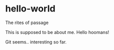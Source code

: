 # hello-world
The rites of passage

This is supposed to be about me. Hello hoomans!

Git seems.. interesting so far.
